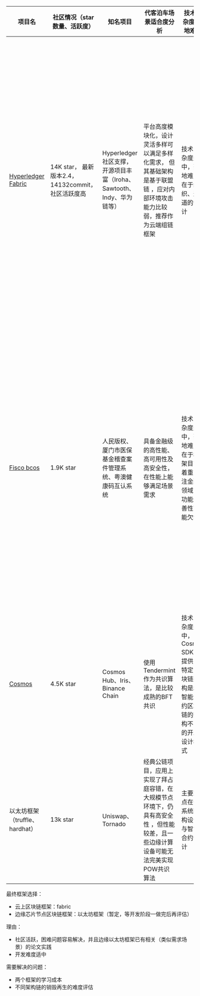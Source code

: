 | 项目名                                                      | 社区情况（star数量、活跃度）                      | 知名项目                                                     | 代客泊车场景适合度分析                                       | 技术复杂度/落地难点                                          | 优点总结                                                     | 缺点总结                                                     |
| ----------------------------------------------------------- | ------------------------------------------------- | ------------------------------------------------------------ | ------------------------------------------------------------ | ------------------------------------------------------------ | ------------------------------------------------------------ | ------------------------------------------------------------ |
| [Hyperledger Fabric](https://github.com/hyperledger/fabric) | 14K star， 最新版本2.4，14132commit，社区活跃度高 | Hyperledger社区支撑，开源项目丰富（Iroha、Sawtooth、Indy、华为链等） | 平台高度模块化，设计灵活多样可以满足多样化需求， 但其基础架构是基于联盟链 ，应对内部环境攻击能力比较弱，推荐作为云端组链框架 | 技术复杂度适中，落地难点在于组织、通道的设计                 | 1.适合组建联盟链，大型场景下的项目;<br />2.可拔插共识机制<br />3. 社区已有一定二次开发经验<br />4.支持多链模式和跨链<br />5.秒级出块、支持水平扩容 | 组件多、结构复杂                                             |
| [Fisco bcos](https://github.com/FISCO-BCOS/FISCO-BCOS)      | 1.9K star                                         | 人民版权、厦门市医保基金稽查案件管理系统、粤澳健康码互认系统 | 具备金融级的高性能、高可用性及高安全性，在性能上能够满足场景需求 | 技术复杂度适中，落地难点在于框架目前着重关注金融领域，功能完善性可能欠缺 | 1.秒级出块2.支持多链模式和跨链3.支持国密算法4.分布式存储，支持海量存储需求5.开源管理工具、运维部署工具6.支持共识协议插件式实现 | 1.合约功能不完善2.版本无法向后兼容，迁移成本较高             |
| [Cosmos](https://github.com/cosmos/cosmos-sdk)              | 4.5K star                                         | Cosmos Hub、Iris、Binance Chain                              | 使用Tendermint作为共识算法，是比较成熟的BFT共识              | 技术复杂度适中， Cosmos SDK所提供的特定区块链架构是和智能合约区块链的架构不同的开发设计模式 | 1.天然支持跨链2.框架比较成熟，有实际应用                     | 与传统区块链应用开发不同                                     |
| 以太坊框架（truffle、hardhat）                              | 13k star                                          | Uniswap、Tornado                                             | 经典公链项目，应用上实现了拜占庭容错，在大规模节点环境下，仍具有高安全性 ，但性能较差，且一些边缘计算设备可能无法完美实现POW共识算法 | 主要难点在于系统架构设计与智能合约设计                       | 完全去中心化，数据透明度高                                   | 1.吞吐量低，交易速度慢2.Solidity的功能无法满足复杂业务场景的需求 |

最终框架选择：

* 云上区块链框架：fabric
* 边缘芯片节点区块链框架：以太坊框架（暂定，等开发阶段一做完后再评估）

理由：

* 社区活跃，困难问题容易解决，并且边缘以太坊框架已有相关（类似需求场景）的论文实践
* 开发难度适中

需要解决的问题：

* 两个框架的学习成本
* 不同架构链的销毁再生的难度评估

